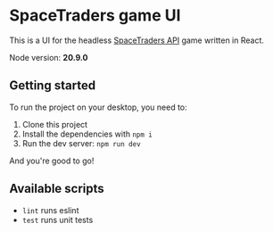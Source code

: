 # SpaceTraders game UI

This is a UI for the headless [SpaceTraders API](https://spacetraders.io/) game written in React.

Node version: **20.9.0**

## Getting started

To run the project on your desktop, you need to:
1. Clone this project
2. Install the dependencies with `npm i`
3. Run the dev server: `npm run dev`

And you're good to go!

## Available scripts

- `lint` runs eslint
- `test` runs unit tests